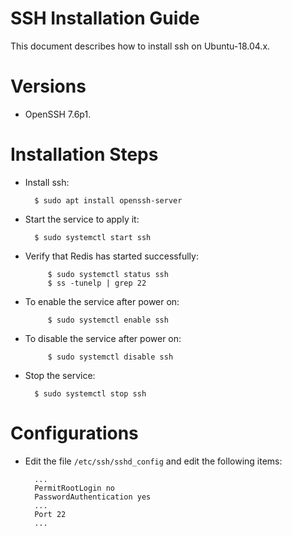 SSH Installation Guide
========================

This document describes how to install ssh on Ubuntu-18.04.x.

# Versions

- OpenSSH 7.6p1.

# Installation Steps

- Install ssh:

        $ sudo apt install openssh-server

- Start the service to apply it:

        $ sudo systemctl start ssh

- Verify that Redis has started successfully:

	       $ sudo systemctl status ssh
	       $ ss -tunelp | grep 22

- To enable the service after power on:

	       $ sudo systemctl enable ssh

- To disable the service after power on:

	       $ sudo systemctl disable ssh

- Stop  the service:

        $ sudo systemctl stop ssh


# Configurations

- Edit the file `/etc/ssh/sshd_config` and edit the following items:

        ...
        PermitRootLogin no
        PasswordAuthentication yes
        ...
        Port 22
        ...
